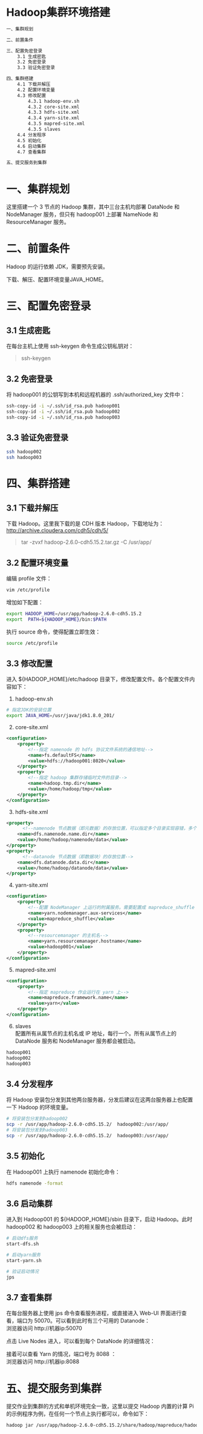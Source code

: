 

Hadoop集群环境搭建
===========
```sh
一、集群规划

二、前置条件

三、配置免密登录
	3.1 生成密匙
	3.2 免密登录
	3.3 验证免密登录

四、集群搭建
	4.1 下载并解压
	4.2 配置环境变量
	4.3 修改配置
		4.3.1 hadoop-env.sh
		4.3.2 core-site.xml
		4.3.3 hdfs-site.xml
		4.3.4 yarn-site.xml
		4.3.5 mapred-site.xml
		4.3.5 slaves
	4.4 分发程序
	4.5 初始化
	4.6 启动集群
	4.7 查看集群

五、提交服务到集群
```


一、集群规划
===========
这里搭建一个 3 节点的 Hadoop 集群，其中三台主机均部署 DataNode 和 NodeManager 服务，但只有 hadoop001 上部署 NameNode 和 ResourceManager 服务。



二、前置条件
===========
Hadoop 的运行依赖 JDK，需要预先安装。

下载、解压、配置环境变量JAVA_HOME。



三、配置免密登录
===========

3.1 生成密匙
-----------
在每台主机上使用 ssh-keygen 命令生成公钥私钥对：
> ssh-keygen


3.2 免密登录
-----------
将 hadoop001 的公钥写到本机和远程机器的 .ssh/authorized_key 文件中：
```sh
ssh-copy-id -i ~/.ssh/id_rsa.pub hadoop001
ssh-copy-id -i ~/.ssh/id_rsa.pub hadoop002
ssh-copy-id -i ~/.ssh/id_rsa.pub hadoop003
```


3.3 验证免密登录
-----------
```sh
ssh hadoop002
ssh hadoop003
```


四、集群搭建
===========

3.1 下载并解压
-----------
下载 Hadoop。这里我下载的是 CDH 版本 Hadoop，下载地址为：http://archive.cloudera.com/cdh5/cdh/5/

> tar -zvxf hadoop-2.6.0-cdh5.15.2.tar.gz -C /usr/app/


3.2 配置环境变量
-----------
编辑 profile 文件：
```sh
vim /etc/profile
```

增加如下配置：
```sh
export HADOOP_HOME=/usr/app/hadoop-2.6.0-cdh5.15.2
export  PATH=${HADOOP_HOME}/bin:$PATH
```

执行 source 命令，使得配置立即生效：
```sh
source /etc/profile
```


3.3 修改配置
-----------
进入 ${HADOOP_HOME}/etc/hadoop 目录下，修改配置文件。各个配置文件内容如下：

1. hadoop-env.sh
```sh
# 指定JDK的安装位置
export JAVA_HOME=/usr/java/jdk1.8.0_201/
```


2. core-site.xml
```xml
<configuration>
    <property>
        <!--指定 namenode 的 hdfs 协议文件系统的通信地址-->
        <name>fs.defaultFS</name>
        <value>hdfs://hadoop001:8020</value>
    </property>
    <property>
        <!--指定 hadoop 集群存储临时文件的目录-->
        <name>hadoop.tmp.dir</name>
        <value>/home/hadoop/tmp</value>
    </property>
</configuration>
```


3. hdfs-site.xml
```xml
<property>
      <!--namenode 节点数据（即元数据）的存放位置，可以指定多个目录实现容错，多个目录用逗号分隔-->
    <name>dfs.namenode.name.dir</name>
    <value>/home/hadoop/namenode/data</value>
</property>
<property>
      <!--datanode 节点数据（即数据块）的存放位置-->
    <name>dfs.datanode.data.dir</name>
    <value>/home/hadoop/datanode/data</value>
</property>
```


4. yarn-site.xml
```xml
<configuration>
    <property>
        <!--配置 NodeManager 上运行的附属服务。需要配置成 mapreduce_shuffle 后才可以在 Yarn 上运行 MapReduce 程序。-->
        <name>yarn.nodemanager.aux-services</name>
        <value>mapreduce_shuffle</value>
    </property>
    <property>
        <!--resourcemanager 的主机名-->
        <name>yarn.resourcemanager.hostname</name>
        <value>hadoop001</value>
    </property>
</configuration>
```


5. mapred-site.xml
```xml
<configuration>
    <property>
        <!--指定 mapreduce 作业运行在 yarn 上-->
        <name>mapreduce.framework.name</name>
        <value>yarn</value>
    </property>
</configuration>
```


6. slaves  
配置所有从属节点的主机名或 IP 地址，每行一个。所有从属节点上的 DataNode 服务和 NodeManager 服务都会被启动。
```sh
hadoop001
hadoop002
hadoop003
```


3.4 分发程序
-----------
将 Hadoop 安装包分发到其他两台服务器，分发后建议在这两台服务器上也配置一下 Hadoop 的环境变量。
```sh
# 将安装包分发到hadoop002
scp -r /usr/app/hadoop-2.6.0-cdh5.15.2/  hadoop002:/usr/app/
# 将安装包分发到hadoop003
scp -r /usr/app/hadoop-2.6.0-cdh5.15.2/  hadoop003:/usr/app/
```


3.5 初始化
-----------
在 Hadoop001 上执行 namenode 初始化命令：
```sh
hdfs namenode -format
```


3.6 启动集群
-----------
进入到 Hadoop001 的 ${HADOOP_HOME}/sbin 目录下，启动 Hadoop。此时 hadoop002 和 hadoop003 上的相关服务也会被启动：
```sh
# 启动dfs服务
start-dfs.sh

# 启动yarn服务
start-yarn.sh

# 验证启动情况
jps
```




3.7 查看集群
-----------
在每台服务器上使用 jps 命令查看服务进程，或直接进入 Web-UI 界面进行查看，端口为 50070。可以看到此时有三个可用的 Datanode：  
浏览器访问 http://机器ip:50070


点击 Live Nodes 进入，可以看到每个 DataNode 的详细情况：


接着可以查看 Yarn 的情况，端口号为 8088 ：  
浏览器访问 http://机器ip:8088




五、提交服务到集群
============
提交作业到集群的方式和单机环境完全一致，这里以提交 Hadoop 内置的计算 Pi 的示例程序为例，在任何一个节点上执行都可以，命令如下：
```sh
hadoop jar /usr/app/hadoop-2.6.0-cdh5.15.2/share/hadoop/mapreduce/hadoop-mapreduce-examples-2.6.0-cdh5.15.2.jar
```






